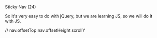 Sticky Nav (24)

So it's very easy to do with jQuery, but we are learning JS, so we will do it with JS.

<script>
	const nav = document.querySeletor('#main');
	const topOfNav = nav.offsetTop;

	function fixNav() {

	}

</script>

// nav.offsetTop
nav.offsetHeight
scrollY
